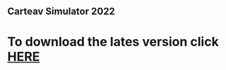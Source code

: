 ## Carteav Simulator 2022 

# To download the lates version click [HERE](https://drive.google.com/drive/folders/1K5cgkDDFFRZVlAzFNE1Xa6U8__64QO1v?usp=sharing)
